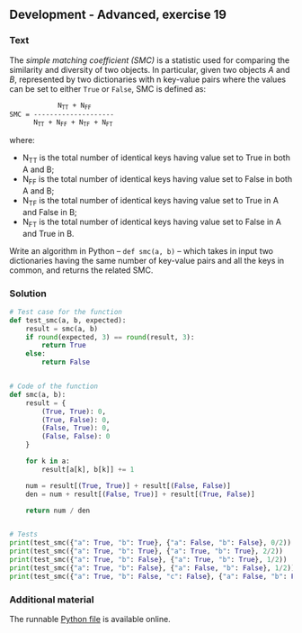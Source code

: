 ## Development - Advanced, exercise 19

### Text
The *simple matching coefficient (SMC)* is a statistic used for comparing the similarity and diversity of two objects. In particular, given two objects *A* and *B*, represented by two dictionaries with n key-value pairs where the values can be set to either `True` or `False`, SMC is defined as: 

<pre><code>            N<sub>TT</sub> + N<sub>FF</sub>
SMC = --------------------
      N<sub>TT</sub> + N<sub>FF</sub> + N<sub>TF</sub> + N<sub>FT</sub></code></pre>

where:
* N<sub>TT</sub> is the total number of identical keys having value set to True in both A and B;
* N<sub>FF</sub> is the total number of identical keys having value set to False in both A and B;
* N<sub>TF</sub> is the total number of identical keys having value set to True in A and False in B;
* N<sub>FT</sub> is the total number of identical keys having value set to False in A and True in B.

Write an algorithm in Python – `def smc(a, b)` – which takes in input two dictionaries having the same number of key-value pairs and all the keys in common, and returns the related SMC.


### Solution
```python
# Test case for the function
def test_smc(a, b, expected):
    result = smc(a, b)
    if round(expected, 3) == round(result, 3):
        return True
    else:
        return False


# Code of the function
def smc(a, b):
    result = {
        (True, True): 0,
        (True, False): 0,
        (False, True): 0,
        (False, False): 0
    }

    for k in a:
        result[a[k], b[k]] += 1

    num = result[(True, True)] + result[(False, False)]
    den = num + result[(False, True)] + result[(True, False)]

    return num / den


# Tests
print(test_smc({"a": True, "b": True}, {"a": False, "b": False}, 0/2))
print(test_smc({"a": True, "b": True}, {"a": True, "b": True}, 2/2))
print(test_smc({"a": True, "b": False}, {"a": True, "b": True}, 1/2))
print(test_smc({"a": True, "b": False}, {"a": False, "b": False}, 1/2))
print(test_smc({"a": True, "b": False, "c": False}, {"a": False, "b": False, "c": False}, 2/3))
``` 

### Additional material
The runnable [Python file](exercise_20.py) is available online.
